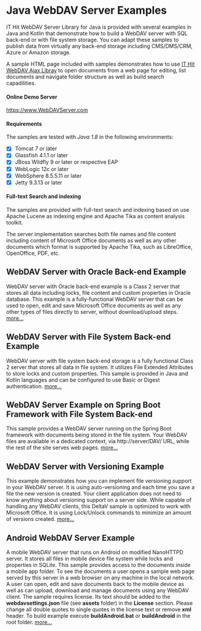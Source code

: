 # Java WebDAV Server Examples
IT Hit WebDAV Server Library for Java is provided with several examples in Java and Kotlin that demonstrate how to build a WebDAV server with SQL back-end or with file system storage. You can adapt these samples to publish data from virtually any back-end storage including CMS/DMS/CRM, Azure or Amazon storage. 

A sample HTML page included with samples demonstrates how to use [IT Hit WebDAV Ajax Libray](https://www.webdavsystem.com/ajax/) to open documents from a web page for editing, list documents and navigate folder structure as well as build search capadilities.

#### Online Demo Server
https://www.WebDAVServer.com

#### Requirements
The samples are tested with _Java 1.8_ in the following environments:
- [x] Tomcat 7 or later
- [x] Glassfish 4.1.1 or later
- [x] JBoss Wildfly 9 or later or respective EAP
- [x] WebLogic 12c or later
- [x] WebSphere 8.5.5.11 or later
- [x] Jetty 9.3.13 or later

#### Full-text Search and indexing
The samples are provided with full-text search and indexing based on use Apache Lucene as indexing engine and Apache Tika as content analysis toolkit.

The server implementation searches both file names and file content including content of Microsoft Office documents as well as any other documents which format is supported by Apache Tika, such as LibreOffice, OpenOffice, PDF, etc.

## WebDAV Server with Oracle Back-end Example
WebDAV server with Oracle back-end example is a Class 2 server that stores all data including locks, file content and custom properties in Oracle database. 
This example is a fully-functional WebDAV server that can be used to open, edit and save Microsoft Office documents as well as any other types of files directly to server, without download/upload steps. [more...](https://www.webdavsystem.com/javaserver/server_examples/sql_storage/)

## WebDAV Server with File System Back-end Example
WebDAV server with file system back-end storage is a fully functional Class 2 server that stores all data in file system. It utilizes File Extended Attributes to store locks and custom properties. This sample is provided in Java and Kotlin languages and can be configured to use Basic or Digest authentication. [more...](https://www.webdavsystem.com/javaserver/server_examples/storage_file_system/)

## WebDAV Server Example on Spring Boot Framework with File System Back-end
This sample provides a WebDAV server running on the Spring Boot framework with documents being stored in the file system. Your WebDAV files are available in a dedicated context, via http://server/DAV/ URL, while the rest of the site serves web pages. [more...](https://www.webdavsystem.com/javaserver/server_examples/spring_boot/)

## WebDAV Server with Versioning Example
This example demonstrates how you can implement file versioning support in your WebDAV server. It is using auto-versioning and each time you save a file the new version is created. Your client application does not need to know anything about versioning support on a server side. While capable of handling any WebDAV clients, this DeltaV sample is optimized to work with Microsoft Office. It is using Lock/Unlock commands to minimize an amount of versions created. [more...](https://www.webdavsystem.com/javaserver/server_examples/deltav_storage/)

## Android WebDAV Server Example
 A mobile WebDAV server that runs on Android on modified NanoHTTPD server. It stores all files in mobile device file system while locks and properties in SQLite. This sample provides access to the documents inside a mobile app folder. To see the documents a user opens a sample web page served by this server in a web browser on any machine in the local network. A user can open, edit and save documents back to the mobile device as well as can upload, download and manage documents using any WebDAV client. The sample requires license. 
 Its text should be added to the **webdavsettings.json** file (see **assets** folder) in the **License** section. Please change all double quotes to single quotes in the license text or remove **xml** header.
 To build example execute **buildAndroid.bat** or **buildAndroid**  in the root folder.  [more...](https://www.webdavsystem.com/javaserver/server_examples/android/)